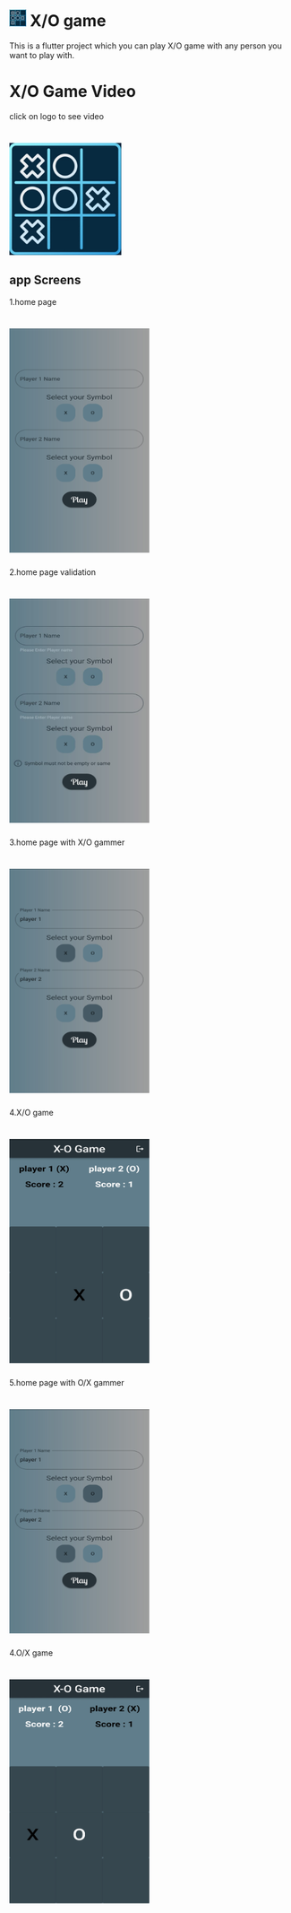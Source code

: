 
# <img src="https://github.com/Hind-Alaa-Fathy/X_O-Game/blob/main/X_O%20logo.png" alt="X/O game" width="30" height="30"> X/O game

This is a flutter project which you can play X/O game with any person you want to play with.

# X/O Game Video
 click on logo to see video
# <a href="https://youtu.be/oz9tM8GNWJc" target="_blank">
  <img src="https://github.com/Hind-Alaa-Fathy/X_O-Game/raw/main/X_O%20logo.png" alt="Watch the video" width="200">
</a>



## app Screens
1.home page 
# <img src="https://github.com/Hind-Alaa-Fathy/X_O-Game/blob/main/X_O%20home%20screen.jpeg" alt="Select Players Name And Symbols" width="250" height="400"> 
2.home page validation  
# <img src="https://github.com/Hind-Alaa-Fathy/X_O-Game/blob/main/X_O%20validation.jpeg" alt="home validation" width="250" height="400"> 
3.home page with X/O gammer
# <img src="https://github.com/Hind-Alaa-Fathy/X_O-Game/blob/main/X_O%20with%20players.jpeg" alt="home with X/O gammer" width="250" height="400">
4.X/O game
# <img src="https://github.com/Hind-Alaa-Fathy/X_O-Game/blob/main/X_O%20player%20game.jpeg" alt="X/O player game" width="250" height="400">
5.home page with O/X gammer
# <img src="https://github.com/Hind-Alaa-Fathy/X_O-Game/blob/main/O_X%20with%20players.jpeg" alt="home with O/X gammer" width="250" height="400">
4.O/X game
# <img src="https://github.com/Hind-Alaa-Fathy/X_O-Game/blob/main/O_X%20player%20game.jpeg" alt="O/X player game" width="250" height="400">

